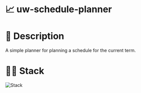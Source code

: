 # 📈 uw-schedule-planner

# 📃 Description

A simple planner for planning a schedule for the current term.

# 👨‍💻 Stack
![Stack](https://skillicons.dev/icons?i=ts,react,vite,netlify)
